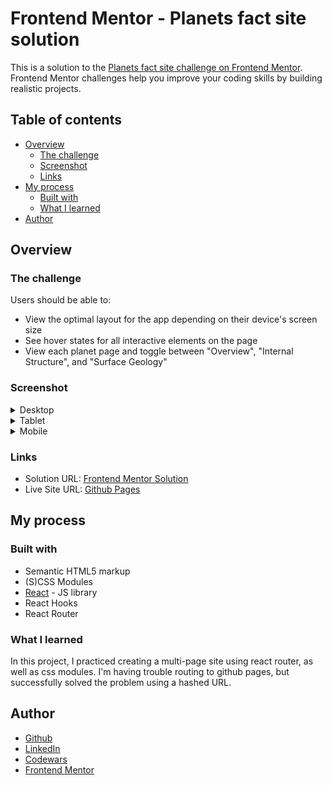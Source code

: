 # Frontend Mentor - Planets fact site solution

This is a solution to the [Planets fact site challenge on Frontend Mentor](https://www.frontendmentor.io/challenges/planets-fact-site-gazqN8w_f). Frontend Mentor challenges help you improve your coding skills by building realistic projects.

## Table of contents

- [Overview](#overview)
  - [The challenge](#the-challenge)
  - [Screenshot](#screenshot)
  - [Links](#links)
- [My process](#my-process)
  - [Built with](#built-with)
  - [What I learned](#what-i-learned)
- [Author](#author)

## Overview

### The challenge

Users should be able to:

- View the optimal layout for the app depending on their device's screen size
- See hover states for all interactive elements on the page
- View each planet page and toggle between "Overview", "Internal Structure", and "Surface Geology"

### Screenshot

<details>
  <summary>Desktop</summary>

<img src="./screenshots/desktop.png" alt="screenshot of desktop resolution project" width="700"/>
</details>

<details>
  <summary>Tablet</summary>

<img src="./screenshots/tablet.png" alt="screenshot of tablet resolution project" width="500"/>
</details>

<details>
  <summary>Mobile</summary>

<img src="./screenshots/mobile.png" alt="screenshot of mobile resolution project" width="300"/>

<img src="./screenshots/mobile-menu.png" alt="screenshot of mobile resolution project" width="300"/>
</details>

### Links

- Solution URL: [Frontend Mentor Solution]()
- Live Site URL: [Github Pages](https://rmzvr.github.io/planets-fact/)

## My process

### Built with

- Semantic HTML5 markup
- (S)CSS Modules
- [React](https://reactjs.org/) - JS library
- React Hooks
- React Router

### What I learned

In this project, I practiced creating a multi-page site using react router, as well as css modules. I'm having trouble routing to github pages, but successfully solved the problem using a hashed URL.

## Author

- [Github](https://github.com/rmzvr)
- [LinkedIn](https://www.linkedin.com/in/rmzvr)
- [Codewars](https://www.codewars.com/users/rmzvr)
- [Frontend Mentor](https://www.frontendmentor.io/profile/rmzvr)